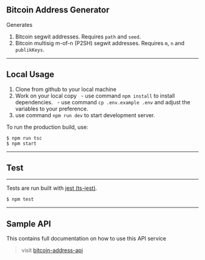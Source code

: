 ## Bitcoin Address Generator
Generates 
1. Bitcoin segwit addresses. Requires `path` and `seed`.
2. Bitcoin multisig m-of-n (P2SH) segwit addresses. Requires `m`, `n` and `publikKeys`.



___

## Local Usage
1. Clone from github to your local machine
2. Work on your local copy
&nbsp; - use command `npm install` to install dependencies.
&nbsp; - use command `cp .env.example .env` and adjust the variables to your preference.
3. use command `npm run dev` to start development server.

To run the production build, use:
```
$ npm run tsc
$ npm start
```

---
## Test
---
Tests are run built with [jest (ts-jest)](https://kulshekhar.github.io/ts-jest/).

```
$ npm test
```
---

## Sample API
This contains full documentation on how to use this API service

> visit [bitcoin-address-api](https://bitcoin-address.com)
